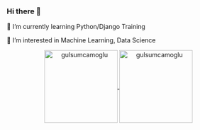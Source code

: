 ### Hi there 👋

🌱 I’m currently learning Python/Django Training

🤔 I’m interested in Machine Learning, Data Science



<p align="center">
	<a href="https://github.com/gulsumcamoglu">
		  <img height="165em" align="center" src="https://github-readme-stats.vercel.app/api?username=gulsumcamoglu&show_icons=true&locale=en&include_all_commits=true&count_private=true" alt="gulsumcamoglu"/>
		  <img height="165em" align="center" src="https://github-readme-stats.vercel.app/api/top-langs?username=gulsumcamoglu&show_icons=true&locale=en&layout=compact&langs_count=8" alt="gulsumcamoglu"/>
	</a>
</p>

<!--
**gulsumcamoglu/gulsumcamoglu** is a ✨ _special_ ✨ repository because its `README.md` (this file) appears on your GitHub profile.

Here are some ideas to get you started:

- 🔭 I’m currently working on PHP/Laravel Training
- 🌱 I’m currently learning ...
- 👯 I’m looking to collaborate on ...
- 🤔 I’m looking for help with ...
- 💬 Ask me about ...
- 📫 How to reach me: ...
- 😄 Pronouns: ...
- ⚡ Fun fact: ...
-->

